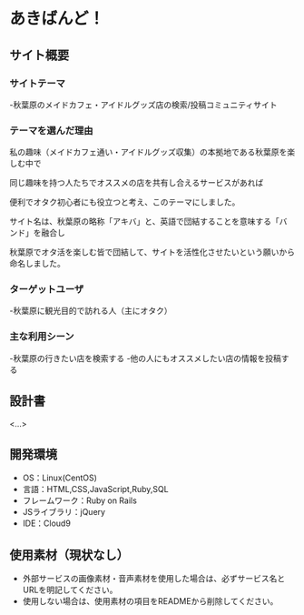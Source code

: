 # あきばんど！

## サイト概要
### サイトテーマ
-秋葉原のメイドカフェ・アイドルグッズ店の検索/投稿コミュニティサイト

### テーマを選んだ理由
 私の趣味（メイドカフェ通い・アイドルグッズ収集）の本拠地である秋葉原を楽しむ中で
 
 同じ趣味を持つ人たちでオススメの店を共有し合えるサービスがあれば
 
 便利でオタク初心者にも役立つと考え、このテーマにしました。
 
 サイト名は、秋葉原の略称「アキバ」と、英語で団結することを意味する「バンド」を融合し
 
 秋葉原でオタ活を楽しむ皆で団結して、サイトを活性化させたいという願いから命名しました。

### ターゲットユーザ
-秋葉原に観光目的で訪れる人（主にオタク）

### 主な利用シーン
-秋葉原の行きたい店を検索する
-他の人にもオススメしたい店の情報を投稿する

## 設計書
<...>

## 開発環境
- OS：Linux(CentOS)
- 言語：HTML,CSS,JavaScript,Ruby,SQL
- フレームワーク：Ruby on Rails
- JSライブラリ：jQuery
- IDE：Cloud9

## 使用素材（現状なし）
- 外部サービスの画像素材・音声素材を使用した場合は、必ずサービス名とURLを明記してください。
- 使用しない場合は、使用素材の項目をREADMEから削除してください。
